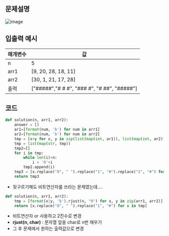 ## 문제설명
![image](https://user-images.githubusercontent.com/58061467/128600877-cc25b5ed-cd83-408e-95d9-114d97b76519.png)

## 입출력 예시
|매개변수|값|
|------|---|
|n|5|
|arr1|[9, 20, 28, 18, 11]|
|arr2|[30, 1, 21, 17, 28]|
|출력|["#####","# # #", "### #", "# ##", "#####"]|

## 코드
```python
def solution(n, arr1, arr2):
    answer = []
    ar1=[format(num, 'b') for num in arr1]
    ar2=[format(num, 'b') for num in arr2]
    tmp = [x+y for x, y in zip(list(map(int, ar1)), list(map(int, ar2)))]
    tmp = list(map(str, tmp))
    tmp2=[]
    for i in tmp:
        while len(i)<n:
            i = '0'+i
        tmp2.append(i)
    tmp3 = [x.replace("0", " ").replace("1", "#").replace("2", "#") for x in tmp2]
    return tmp3
```
- 뒷구르기해도 비트연산자를 쓰라는 문제였는데....

```python
def solution(n, arr1, arr2):
    tmp = [format(x|y, 'b').rjust(n, "0") for x, y in zip(arr1, arr2)]
    return [x.replace("0", " ").replace("1", "#") for x in tmp]
```
- 비트연산자 or 사용하고 2진수로 변경
- **rjust(n, char)** : 문자열 앞을 char로 n번 채우기
- 그 후 문제에서 원하는 출력값으로 변경
